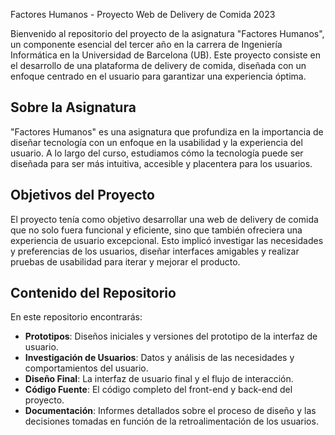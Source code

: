  Factores Humanos - Proyecto Web de Delivery de Comida 2023

Bienvenido al repositorio del proyecto de la asignatura "Factores Humanos", un componente esencial del tercer año en la carrera de Ingeniería Informática en la Universidad de Barcelona (UB). Este proyecto consiste en el desarrollo de una plataforma de delivery de comida, diseñada con un enfoque centrado en el usuario para garantizar una experiencia óptima.

## Sobre la Asignatura

"Factores Humanos" es una asignatura que profundiza en la importancia de diseñar tecnología con un enfoque en la usabilidad y la experiencia del usuario. A lo largo del curso, estudiamos cómo la tecnología puede ser diseñada para ser más intuitiva, accesible y placentera para los usuarios.

## Objetivos del Proyecto

El proyecto tenía como objetivo desarrollar una web de delivery de comida que no solo fuera funcional y eficiente, sino que también ofreciera una experiencia de usuario excepcional. Esto implicó investigar las necesidades y preferencias de los usuarios, diseñar interfaces amigables y realizar pruebas de usabilidad para iterar y mejorar el producto.

## Contenido del Repositorio

En este repositorio encontrarás:

- **Prototipos**: Diseños iniciales y versiones del prototipo de la interfaz de usuario.
- **Investigación de Usuarios**: Datos y análisis de las necesidades y comportamientos del usuario.
- **Diseño Final**: La interfaz de usuario final y el flujo de interacción.
- **Código Fuente**: El código completo del front-end y back-end del proyecto.
- **Documentación**: Informes detallados sobre el proceso de diseño y las decisiones tomadas en función de la retroalimentación de los usuarios.
